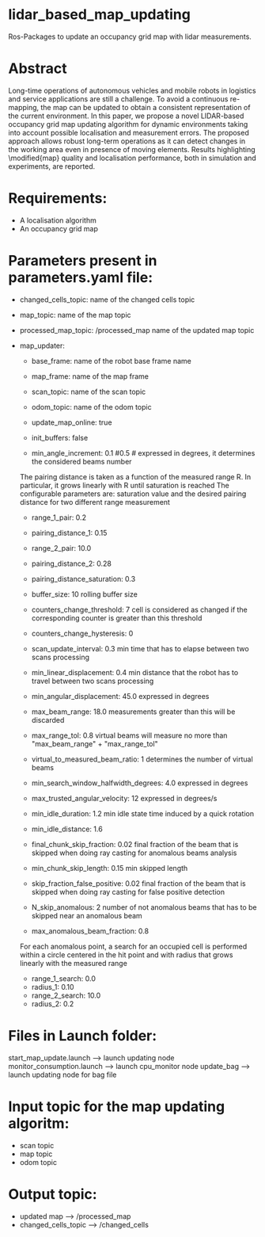 # lidar_based_map_updating
Ros-Packages to update an occupancy grid map with lidar measurements.

# Abstract
Long-time operations of autonomous vehicles and mobile robots in logistics and service applications are still a challenge. To avoid a continuous re-mapping, the map can be updated to obtain a consistent representation of the current environment. In this paper, we propose a novel LIDAR-based occupancy grid map updating algorithm for dynamic environments taking into account possible localisation and measurement errors. The proposed approach allows robust long-term operations as it can detect changes in the working area even in presence of moving elements. Results highlighting \modified{map} quality and localisation performance, both in simulation and experiments, are reported.



# Requirements:
- A localisation algorithm
- An occupancy grid map 

# Parameters present in parameters.yaml file:
- changed_cells_topic:    name of the changed cells topic
- map_topic:                        name of the map topic 
- processed_map_topic: /processed_map   name of the updated map topic 

- map_updater:
    - base_frame:                name of the robot base frame name
    - map_frame:                 name of the map frame 
    - scan_topic:                    name of the scan topic 
    - odom_topic:                    name of the odom topic 

    - update_map_online: true

    - init_buffers: false

    - min_angle_increment: 0.1 #0.5  # expressed in degrees, it determines the considered beams number

    The pairing distance is taken as a function of the measured range R. In particular, it grows linearly with R until saturation is reached
    The configurable parameters are: saturation value and the desired pairing distance for two different range measurement
    - range_1_pair: 0.2
    - pairing_distance_1: 0.15
    - range_2_pair: 10.0
    - pairing_distance_2: 0.28
    - pairing_distance_saturation: 0.3

    - buffer_size: 10               rolling buffer size
    - counters_change_threshold: 7  cell is considered as changed if the corresponding counter is greater than this threshold
    - counters_change_hysteresis: 0

    - scan_update_interval: 0.3          min time that has to elapse between two scans processing
    - min_linear_displacement: 0.4     min distance that the robot has to travel between two scans processing
    - min_angular_displacement: 45.0   expressed in degrees

    - max_beam_range: 18.0   measurements greater than this will be discarded
    - max_range_tol: 0.8    virtual beams will measure no more than "max_beam_range" + "max_range_tol"

    - virtual_to_measured_beam_ratio: 1           determines the number of virtual beams
    - min_search_window_halfwidth_degrees: 4.0   expressed in degrees

    - max_trusted_angular_velocity: 12   expressed in degrees/s
    - min_idle_duration: 1.2              min idle state time induced by a quick rotation
    - min_idle_distance: 1.6 

    - final_chunk_skip_fraction: 0.02      final fraction of the beam that is skipped when doing ray casting for anomalous beams analysis
    - min_chunk_skip_length: 0.15          min skipped length
    - skip_fraction_false_positive: 0.02   final fraction of the beam that is skipped when doing ray casting for false positive detection

    - N_skip_anomalous: 2  number of not anomalous beams that has to be skipped near an anomalous beam

    - max_anomalous_beam_fraction: 0.8

    For each anomalous point, a search for an occupied cell is performed within a circle centered in the hit point and with radius that grows linearly with the measured range
    - range_1_search: 0.0
    - radius_1: 0.10
    - range_2_search: 10.0
    - radius_2: 0.2


# Files in Launch folder:
start_map_update.launch --> launch updating node
monitor_consumption.launch --> launch cpu_monitor node
update_bag --> launch updating node for bag file


# Input topic for the map updating algoritm:
- scan topic
- map topic 
- odom topic 

# Output topic:
- updated map --> /processed_map
- changed_cells_topic --> /changed_cells 
